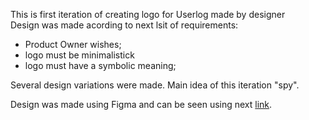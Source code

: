 This is first iteration of creating logo for Userlog made by designer<br> 
<empty line>
Design was made acording to next lsit of requirements:
- Product Owner wishes;<br>
- logo must be minimalistick<br>
- logo must have a symbolic meaning;<br>

Several design variations were made. Main idea of this iteration "spy".<br>
 
Design was made using Figma and can be seen using next [link](https://www.figma.com/file/ZXrNXB3SBd99mx7DrxM9QI/UserLog?type=design&node-id=0-1).

